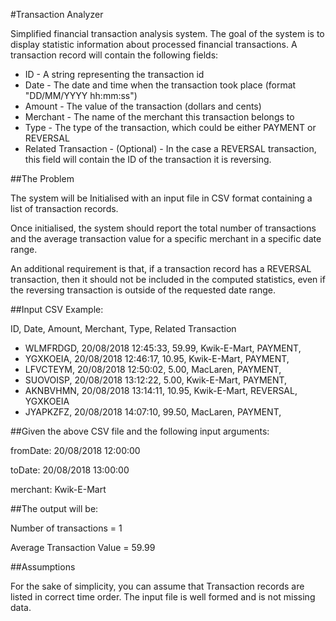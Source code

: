 #Transaction Analyzer

Simplified financial transaction analysis system.
The goal of the system is to display statistic information about processed financial transactions.
A transaction record will contain the following fields:
* ID - A string representing the transaction id
* Date - The date and time when the transaction took place (format "DD/MM/YYYY hh:mm:ss")
* Amount - The value of the transaction (dollars and cents)
* Merchant - The name of the merchant this transaction belongs to
* Type - The type of the transaction, which could be either PAYMENT or REVERSAL
* Related Transaction - (Optional) - In the case a REVERSAL transaction, this field will contain the ID of the transaction it is reversing.

##The Problem

The system will be Initialised with an input file in CSV format containing a list of transaction records.

Once initialised, the system should report the total number of transactions and the average transaction value for a specific merchant in a specific date range.

An additional requirement is that, if a transaction record has a REVERSAL transaction, then it should not be included in the computed statistics, even if the reversing transaction is outside of the requested date range.

##Input CSV Example:

ID, Date, Amount, Merchant, Type, Related Transaction
* WLMFRDGD, 20/08/2018 12:45:33, 59.99, Kwik-E-Mart, PAYMENT,
* YGXKOEIA, 20/08/2018 12:46:17, 10.95, Kwik-E-Mart, PAYMENT,
* LFVCTEYM, 20/08/2018 12:50:02, 5.00, MacLaren, PAYMENT,
* SUOVOISP, 20/08/2018 13:12:22, 5.00, Kwik-E-Mart, PAYMENT,
* AKNBVHMN, 20/08/2018 13:14:11, 10.95, Kwik-E-Mart, REVERSAL, YGXKOEIA
* JYAPKZFZ, 20/08/2018 14:07:10, 99.50, MacLaren, PAYMENT,

##Given the above CSV file and the following input arguments:

fromDate: 20/08/2018 12:00:00 

toDate: 20/08/2018 13:00:00 

merchant: Kwik-E-Mart

##The output will be:

Number of transactions = 1 

Average Transaction Value = 59.99

##Assumptions

For the sake of simplicity, you can assume that Transaction records are listed in correct time order. 
The input file is well formed and is not missing data.
